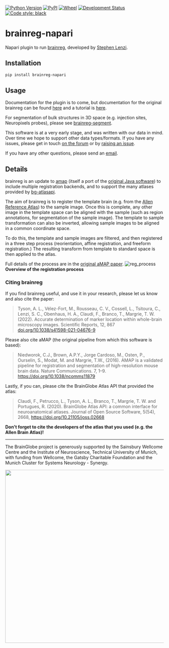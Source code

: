 [![Python Version](https://img.shields.io/pypi/pyversions/brainreg-napari.svg)](https://pypi.org/project/brainreg-napari)
[![PyPI](https://img.shields.io/pypi/v/brainreg-napari.svg)](https://pypi.org/project/brainreg-napari)
[![Wheel](https://img.shields.io/pypi/wheel/brainreg-napari.svg)](https://pypi.org/project/brainreg-napari)
[![Development Status](https://img.shields.io/pypi/status/brainreg-napari.svg)](https://github.com/brainglobe/brainreg-napari)
[![Code style: black](https://img.shields.io/badge/code%20style-black-000000.svg)](https://github.com/python/black)

# brainreg-napari
Napari plugin to run [brainreg](https://github.com/brainglobe/brainreg), 
developed by [Stephen Lenzi](https://github.com/stephenlenzi).

## Installation
```bash
pip install brainreg-napari
```

## Usage
Documentation for the plugin is to come, but documentation for the original 
brainreg can be found [here](https://docs.brainglobe.info/brainreg/introduction) 
and a tutorial is [here](https://docs.brainglobe.info/brainreg/tutorial). 

For segmentation of bulk structures in 3D space 
(e.g. injection sites, Neuropixels probes), please see 
[brainreg-segment](https://github.com/brainglobe/brainreg-segment).

This software is at a very early stage, and was written with our data in mind. 
Over time we hope to support other data types/formats. If you have any issues, please get in touch [on the forum](https://forum.image.sc/tag/brainglobe) or by 
[raising an issue](https://github.com/brainglobe/brainreg/issues). 

If you have any other questions, 
please send an [email](mailto:code@adamltyson.com?subject=brainreg).

## Details
brainreg is an update to 
[amap](https://github.com/SainsburyWellcomeCentre/amap-python) (itself a port 
of the [original Java software](https://www.nature.com/articles/ncomms11879)) 
to include multiple registration backends, and to support the many atlases 
provided by [bg-atlasapi](https://github.com/brainglobe/bg-atlasapi).

The aim of brainreg is to register the template brain
 (e.g. from the [Allen Reference Atlas](https://mouse.brain-map.org/static/atlas))
  to the sample image. Once this is complete, any other image in the template
  space can be aligned with the sample (such as region annotations, for 
  segmentation of the sample image). The template to sample transformation
  can also be inverted, allowing sample images to be aligned in a common 
  coordinate space.
  
To do this, the template and sample images are filtered, and then registered in 
a three step process (reorientation, affine registration, and freeform 
registration.) The resulting transform from template to standard space is then
applied to the atlas. 
 
Full details of the process are in the 
[original aMAP paper](https://www.nature.com/articles/ncomms11879).
![reg_process](https://user-images.githubusercontent.com/13147259/143553945-a046e918-7614-4211-814c-fc840bb0159d.png)
**Overview of the registration process**

### Citing brainreg

If you find brainreg useful, and use it in your research, please let us know and also cite the paper:

> Tyson, A. L., V&eacute;lez-Fort, M.,  Rousseau, C. V., Cossell, L., Tsitoura, C., Lenzi, S. C., Obenhaus, H. A., Claudi, F., Branco, T.,  Margrie, T. W. (2022). Accurate determination of marker location within whole-brain microscopy images. Scientific Reports, 12, 867 [doi.org/10.1038/s41598-021-04676-9](https://doi.org/10.1038/s41598-021-04676-9)

Please also cite aMAP (the original pipeline from which this software is based):

>Niedworok, C.J., Brown, A.P.Y., Jorge Cardoso, M., Osten, P., Ourselin, S., Modat, M. and Margrie, T.W., (2016). AMAP is a validated pipeline for registration and segmentation of high-resolution mouse brain data. Nature Communications. 7, 1–9. https://doi.org/10.1038/ncomms11879

Lastly, if you can, please cite the BrainGlobe Atlas API that provided the atlas:

>Claudi, F., Petrucco, L., Tyson, A. L., Branco, T., Margrie, T. W. and Portugues, R. (2020). BrainGlobe Atlas API: a common interface for neuroanatomical atlases. Journal of Open Source Software, 5(54), 2668, https://doi.org/10.21105/joss.02668

**Don't forget to cite the developers of the atlas that you used (e.g. the Allen Brain Atlas)!**


---
The BrainGlobe project is generously supported by the Sainsbury Wellcome Centre and the Institute of Neuroscience, Technical University of Munich, with funding from Wellcome, the Gatsby Charitable Foundation and the Munich Cluster for Systems Neurology - Synergy.

<img src='https://brainglobe.info/images/logos_combined.png' width="550">

